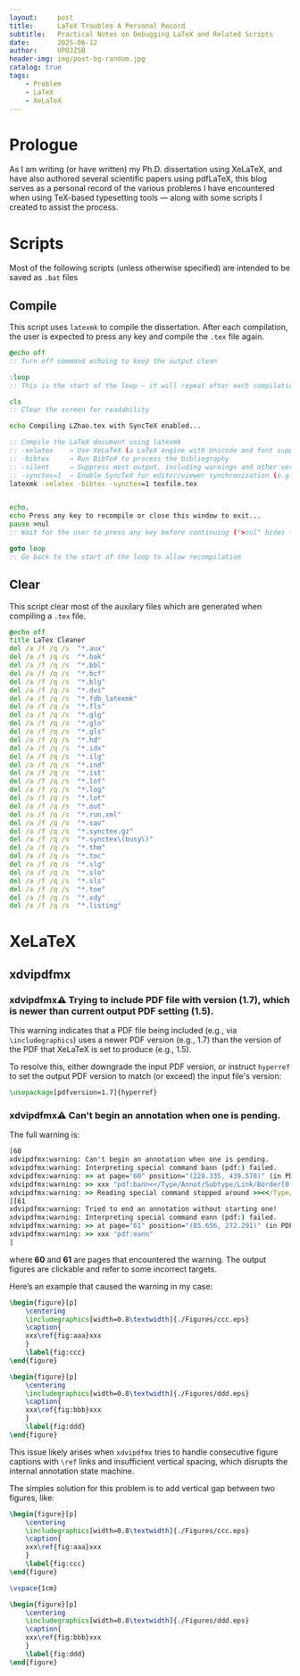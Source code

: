 ```yaml
---
layout:     post
title:      LaTeX Troubles A Personal Record
subtitle:   Practical Notes on Debugging LaTeX and Related Scripts
date:       2025-06-12
author:     UPOJZSB
header-img: img/post-bg-random.jpg
catalog: true
tags:
    - Problem
    - LaTeX
    - XeLaTeX
---
```


# Prologue

As I am writing (or have written) my Ph.D. dissertation using XeLaTeX, and have also authored several scientific papers using pdfLaTeX, this blog serves as a personal record of the various problems I have encountered when using TeX-based typesetting tools — along with some scripts I created to assist the process.

# Scripts

Most of the following scripts (unless otherwise specified) are intended to be saved as `.bat` files

## Compile

This script uses `latexmk` to compile the dissertation. After each compilation, the user is expected to press any key and compile the `.tex` file again.

```cmd
@echo off
:: Turn off command echoing to keep the output clean

:loop
:: This is the start of the loop — it will repeat after each compilation

cls
:: Clear the screen for readability

echo Compiling LZhao.tex with SyncTeX enabled...

:: Compile the LaTeX document using latexmk
:: -xelatex    → Use XeLaTeX (a LaTeX engine with Unicode and font support)
:: -bibtex     → Run BibTeX to process the bibliography
:: -silent     → Suppress most output, including warnings and other verbose messages
:: -synctex=1  → Enable SyncTeX for editor/viewer synchronization (e.g., click in PDF → jump to .tex)
latexmk -xelatex -bibtex -synctex=1 texfile.tex


echo.
echo Press any key to recompile or close this window to exit...
pause >nul
:: Wait for the user to press any key before continuing (">nul" hides the default message)

goto loop
:: Go back to the start of the loop to allow recompilation

```

## Clear

This script clear most of the auxilary files which are generated when compiling a `.tex` file.

```cmd
@echo off
title LaTex Cleaner
del /a /f /q /s  "*.aux"
del /a /f /q /s  "*.bak"
del /a /f /q /s  "*.bbl"
del /a /f /q /s  "*.bcf"
del /a /f /q /s  "*.blg"
del /a /f /q /s  "*.dvi"
del /a /f /q /s  "*.fdb_latexmk"
del /a /f /q /s  "*.fls"
del /a /f /q /s  "*.glg"
del /a /f /q /s  "*.glo"
del /a /f /q /s  "*.gls"
del /a /f /q /s  "*.hd"
del /a /f /q /s  "*.idx"
del /a /f /q /s  "*.ilg"
del /a /f /q /s  "*.ind"
del /a /f /q /s  "*.ist"
del /a /f /q /s  "*.lof"
del /a /f /q /s  "*.log"
del /a /f /q /s  "*.lot"
del /a /f /q /s  "*.out"
del /a /f /q /s  "*.run.xml"
del /a /f /q /s  "*.sav"
del /a /f /q /s  "*.synctex.gz"
del /a /f /q /s  "*.synctex\(busy\)"
del /a /f /q /s  "*.thm"
del /a /f /q /s  "*.toc"
del /a /f /q /s  "*.slg"
del /a /f /q /s  "*.slo"
del /a /f /q /s  "*.sls"
del /a /f /q /s  "*.toe"
del /a /f /q /s  "*.xdy"
del /a /f /q /s  "*.listing"
```

# XeLaTeX

## xdvipdfmx

### xdvipdfmx:warning: Trying to include PDF file with version (1.7), which is newer than current output PDF setting (1.5).

This warning indicates that a PDF file being included (e.g., via `\includegraphics`) uses a newer PDF version (e.g., 1.7) than the version of the PDF that XeLaTeX is set to produce (e.g., 1.5).

To resolve this, either downgrade the input PDF version, or instruct `hyperref` to set the output PDF version to match (or exceed) the input file's version:

```latex
\usepackage[pdfversion=1.7]{hyperref}
```

### xdvipdfmx:warning: Can't begin an annotation when one is pending.

The full warning is:
``` cmd
[60
xdvipdfmx:warning: Can't begin an annotation when one is pending.
xdvipdfmx:warning: Interpreting special command bann (pdf:) failed.
xdvipdfmx:warning: >> at page="60" position="(228.335, 439.578)" (in PDF)
xdvipdfmx:warning: >> xxx "pdf:bann<</Type/Annot/Subtype/Link/Border[0 0 0]/H/I/C[1 0 0..."
xdvipdfmx:warning: >> Reading special command stopped around >><</Type/Annot/Subtype/Link/Border[0 0 0]/H/I/C[1 0 0]/A<</S/...<<
][61
xdvipdfmx:warning: Tried to end an annotation without starting one!
xdvipdfmx:warning: Interpreting special command eann (pdf:) failed.
xdvipdfmx:warning: >> at page="61" position="(85.656, 272.291)" (in PDF)
xdvipdfmx:warning: >> xxx "pdf:eann"
]
```
where **60** and **61** are pages that encountered the warning. The output figures are clickable and refer to some incorrect targets.

Here’s an example that caused the warning in my case:

```latex
\begin{figure}[p]
	\centering
	\includegraphics[width=0.8\textwidth]{./Figures/ccc.eps}
	\caption{
    xxx\ref{fig:aaa}xxx
	}
	\label{fig:ccc}
\end{figure}

\begin{figure}[p]
	\centering
	\includegraphics[width=0.8\textwidth]{./Figures/ddd.eps}
	\caption{
    xxx\ref{fig:bbb}xxx
	}
	\label{fig:ddd}
\end{figure}
```

This issue likely arises when `xdvipdfmx` tries to handle consecutive figure captions with `\ref` links and insufficient vertical spacing, which disrupts the internal annotation state machine.

The simples solution for this problem is to add vertical gap between two figures, like:
```latex
\begin{figure}[p]
	\centering
	\includegraphics[width=0.8\textwidth]{./Figures/ccc.eps}
	\caption{
    xxx\ref{fig:aaa}xxx
	}
	\label{fig:ccc}
\end{figure}

\vspace{1cm} 

\begin{figure}[p]
	\centering
	\includegraphics[width=0.8\textwidth]{./Figures/ddd.eps}
	\caption{
    xxx\ref{fig:bbb}xxx
	}
	\label{fig:ddd}
\end{figure}
```


